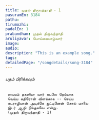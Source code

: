 ```yaml
---
title: முதல் திருவந்தாதி - 1
pasuramEn: 3184
pathu: 
tirumozhi: 
padalEn: 1
prabandham: முதல் திருவந்தாதி
aruliyavar: பொய்கையாழ்வார்
image: 
audio: 
description: "This is an example song."
tags: 
detailedPage: "/songdetails/song-3184"
---
```



###### பதம் பிரிக்கவும்


	 வையம் தகளியா வார் கடலே நெய்யாக
	 வெய்ய கதிரோன் விளக்காக -- செய்ய
	 சுடராழியான் அடிக்கே சூட்டினேன் சொல் மாலை
	 இடர் ஆழி நீங்குகவே என்று.
	 (முதல் திருவந்தாதி - 1)
	